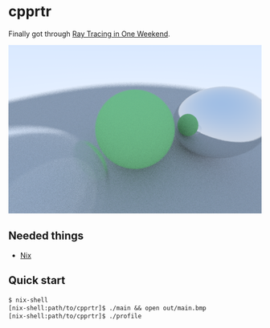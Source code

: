 # cpprtr

Finally got through [Ray Tracing in One Weekend](https://raytracing.github.io/books/RayTracingInOneWeekend.html).

<div align="center"><img src="cover.bmp"></div>

Needed things
---
*   [Nix](https://nixos.org/nix/)

Quick start
---
```
$ nix-shell
[nix-shell:path/to/cpprtr]$ ./main && open out/main.bmp
[nix-shell:path/to/cpprtr]$ ./profile
```
